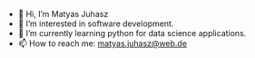 - 👋 Hi, I’m Matyas Juhasz
- 👀 I’m interested in software development.
- 🌱 I’m currently learning python for data science applications.
- 📫 How to reach me: matyas.juhasz@web.de

<!---
M-Juhasz/M-Juhasz is a ✨ special ✨ repository because its `README.md` (this file) appears on your GitHub profile.
You can click the Preview link to take a look at your changes.
--->
